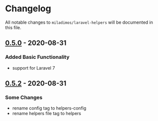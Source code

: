 # Changelog

All notable changes to `miladimos/laravel-helpers` will be documented in this file.



## [0.5.0] - 2020-08-31

### Added Basic Functionality
- support for Laravel 7

## [0.5.2] - 2020-08-31

### Some Changes
- rename config tag to helpers-config
- rename helpers file tag to helpers


[0.5.0]: https://github.com/miladimos/laravel-helpers/compare/v0.5.0...v0.5.0
[0.5.2]: https://github.com/miladimos/laravel-helpers/compare/v0.5.0...v0.5.2
